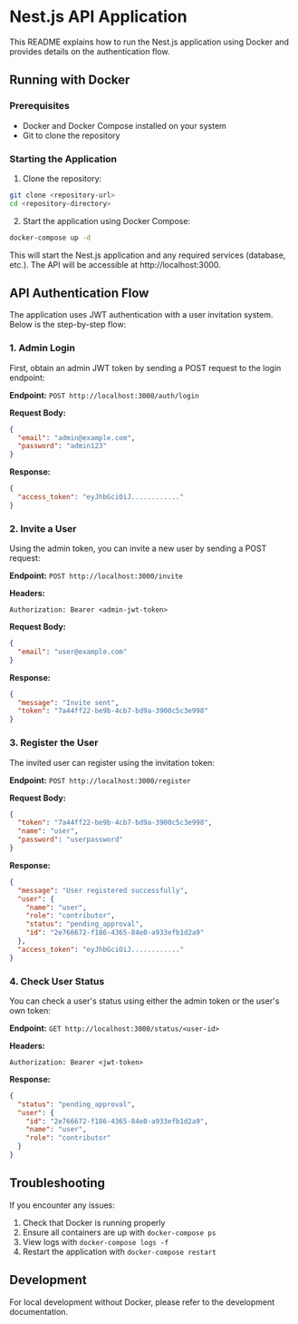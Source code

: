 # Nest.js API Application

This README explains how to run the Nest.js application using Docker and provides details on the authentication flow.

## Running with Docker

### Prerequisites

- Docker and Docker Compose installed on your system
- Git to clone the repository

### Starting the Application

1. Clone the repository:

```bash
git clone <repository-url>
cd <repository-directory>
```

2. Start the application using Docker Compose:

```bash
docker-compose up -d
```

This will start the Nest.js application and any required services (database, etc.). The API will be accessible at http://localhost:3000.

## API Authentication Flow

The application uses JWT authentication with a user invitation system. Below is the step-by-step flow:

### 1. Admin Login

First, obtain an admin JWT token by sending a POST request to the login endpoint:

**Endpoint:** `POST http://localhost:3000/auth/login`

**Request Body:**

```json
{
  "email": "admin@example.com",
  "password": "admin123"
}
```

**Response:**

```json
{
  "access_token": "eyJhbGciOiJ............"
}
```

### 2. Invite a User

Using the admin token, you can invite a new user by sending a POST request:

**Endpoint:** `POST http://localhost:3000/invite`

**Headers:**

```
Authorization: Bearer <admin-jwt-token>
```

**Request Body:**

```json
{
  "email": "user@example.com"
}
```

**Response:**

```json
{
  "message": "Invite sent",
  "token": "7a44ff22-be9b-4cb7-bd9a-3900c5c3e998"
}
```

### 3. Register the User

The invited user can register using the invitation token:

**Endpoint:** `POST http://localhost:3000/register`

**Request Body:**

```json
{
  "token": "7a44ff22-be9b-4cb7-bd9a-3900c5c3e998",
  "name": "user",
  "password": "userpassword"
}
```

**Response:**

```json
{
  "message": "User registered successfully",
  "user": {
    "name": "user",
    "role": "contributor",
    "status": "pending_approval",
    "id": "2e766672-f186-4365-84e0-a933efb1d2a9"
  },
  "access_token": "eyJhbGciOiJ............"
}
```

### 4. Check User Status

You can check a user's status using either the admin token or the user's own token:

**Endpoint:** `GET http://localhost:3000/status/<user-id>`

**Headers:**

```
Authorization: Bearer <jwt-token>
```

**Response:**

```json
{
  "status": "pending_approval",
  "user": {
    "id": "2e766672-f186-4365-84e0-a933efb1d2a9",
    "name": "user",
    "role": "contributor"
  }
}
```

## Troubleshooting

If you encounter any issues:

1. Check that Docker is running properly
2. Ensure all containers are up with `docker-compose ps`
3. View logs with `docker-compose logs -f`
4. Restart the application with `docker-compose restart`

## Development

For local development without Docker, please refer to the development documentation.
